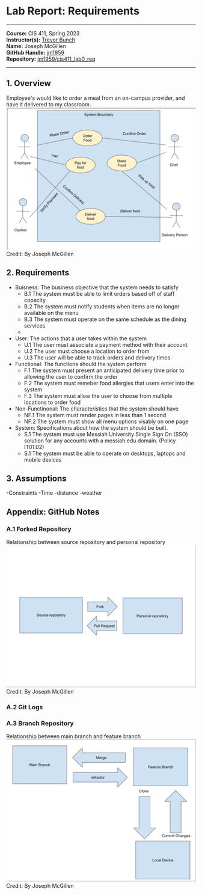 # Lab Report: Requirements
___
**Course:** CIS 411, Spring 2023  
**Instructor(s):** [Trevor Bunch](https://github.com/trevordbunch)  
**Name:** Joseph McGillen  
**GitHub Handle:** [jm1959](https://github.com/jm1959)  
**Repository:** [jm1959/cis411_lab0_req](https://github.com/jm1959/cis411_lab0_req)
___

## 1. Overview
Employee's would like to order a meal from an on-campus provider, and have it delivered to my classroom.
![Use Case Diagram](/assets/UseCase.svg)
Credit: By Joseph McGillen

## 2. Requirements
- Buisness: The business objective that the system needs to satisfy
  - B.1 The system must be able to limit orders based off of staff copacity
  - B.2 The system must notify students when items are no longer available on the menu
  - B.3 The system must operate on the same schedule as the dining services 
  - 
- User: The actions that a user takes within the system
  - U.1 The user must associate a payment method with their account
  - U.2 The user must choose a location to order from
  - U.3 The user will be able to track orders and delivery times
- Functional: The functions should the system perform
  - F.1 The system must present an anticipated delivery time prior to allowing the user to confirm the order
  - F.2 The system must remeber food allergies that users enter into the system
  - F.3 The system must allow the user to choose from multiple locations to order food
- Non-Functinonal: The characteristics that the system should have
  - NF.1 The system must render pages in less than 1 second
  - NF.2 The system must show all menu options visably on one page
- System: Specifications about how the system should be built.
  - S.1 The system must use Messiah University Single Sign On (SSO) solution for any accounts with a messiah.edu domain. (Policy IT01.02)
  - S.1 The system must be able to operate on desktops, laptops and mobile devices
## 3. Assumptions
-Constraints
  -Time
  -distance
  -weather
## Appendix: GitHub Notes

### A.1 Forked Repository
Relationship between source repository and personal repository
![Use Case Diagram](/assets/Forked_Repositroy.svg)
Credit: By Joseph McGillen
### A.2 Git Logs

### A.3 Branch Repository
Relationship between main branch and feature branch
![Use Case Diagram](/assets/Branch_Repository.svg)
Credit: By Joseph McGillen